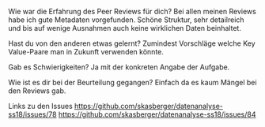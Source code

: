 Wie war die Erfahrung des Peer Reviews für dich?
Bei allen meinen Reviews habe ich gute Metadaten vorgefunden. Schöne Struktur, sehr detailreich und bis auf wenige Ausnahmen auch keine wirklichen Daten beinhaltet.

Hast du von den anderen etwas gelernt?
Zumindest Vorschläge welche Key Value-Paare man in Zukunft verwenden könnte.

Gab es Schwierigkeiten?
Ja mit der konkreten Angabe der Aufgabe.

Wie ist es dir bei der Beurteilung gegangen?
Einfach da es kaum Mängel bei den Reviews gab.

Links zu den Issues
https://github.com/skasberger/datenanalyse-ss18/issues/78
https://github.com/skasberger/datenanalyse-ss18/issues/84

